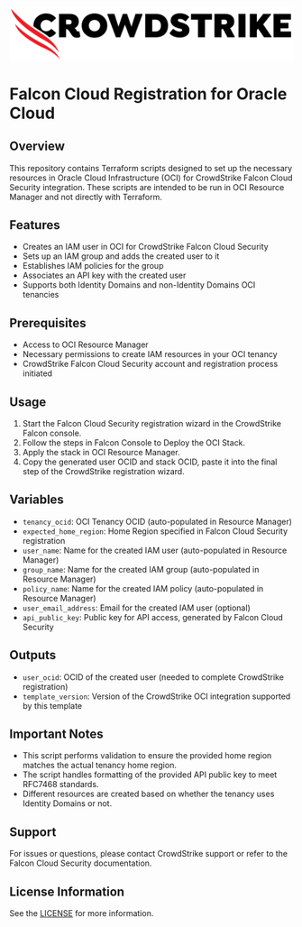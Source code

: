 ![CrowdStrike Falcon](https://raw.githubusercontent.com/CrowdStrike/falconpy/main/docs/asset/cs-logo.png)

# Falcon Cloud Registration for Oracle Cloud

## Overview

This repository contains Terraform scripts designed to set up the necessary resources in Oracle Cloud Infrastructure (OCI) for CrowdStrike Falcon Cloud Security integration. 
These scripts are intended to be run in OCI Resource Manager and not directly with Terraform.

## Features

- Creates an IAM user in OCI for CrowdStrike Falcon Cloud Security
- Sets up an IAM group and adds the created user to it
- Establishes IAM policies for the group
- Associates an API key with the created user
- Supports both Identity Domains and non-Identity Domains OCI tenancies

## Prerequisites

- Access to OCI Resource Manager
- Necessary permissions to create IAM resources in your OCI tenancy
- CrowdStrike Falcon Cloud Security account and registration process initiated

## Usage

1. Start the Falcon Cloud Security registration wizard in the CrowdStrike Falcon console.
2. Follow the steps in Falcon Console to Deploy the OCI Stack.
3. Apply the stack in OCI Resource Manager.
4. Copy the generated user OCID and stack OCID, paste it into the final step of the CrowdStrike registration wizard.


## Variables

- `tenancy_ocid`: OCI Tenancy OCID (auto-populated in Resource Manager)
- `expected_home_region`: Home Region specified in Falcon Cloud Security registration
- `user_name`: Name for the created IAM user (auto-populated in Resource Manager)
- `group_name`: Name for the created IAM group (auto-populated in Resource Manager)
- `policy_name`: Name for the created IAM policy (auto-populated in Resource Manager)
- `user_email_address`: Email for the created IAM user (optional)
- `api_public_key`: Public key for API access, generated by Falcon Cloud Security

## Outputs

- `user_ocid`: OCID of the created user (needed to complete CrowdStrike registration)
- `template_version`: Version of the CrowdStrike OCI integration supported by this template

## Important Notes

- This script performs validation to ensure the provided home region matches the actual tenancy home region.
- The script handles formatting of the provided API public key to meet RFC7468 standards.
- Different resources are created based on whether the tenancy uses Identity Domains or not.

## Support

For issues or questions, please contact CrowdStrike support or refer to the Falcon Cloud Security documentation.

## License Information

See the [LICENSE](https://github.com/CrowdStrike/azure-cspm-registration-bicep/main/LICENSE) for more information.
